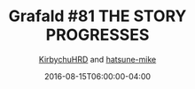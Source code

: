 ---
title: "Grafald #81 THE STORY PROGRESSES"
type: "image"
date: 2016-08-15T06:00:00-04:00
draft: false
categories:
- blog
- projects
- grafald
image_path: "../img/2016/81.png"
alt_text: ""
is_subpage: true
author: "[KirbychuHRD](https://cohost.org/KirbychuHRD) and [hatsune-mike](https://cohost.org/hatsune-mike)"
---
